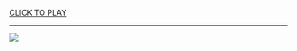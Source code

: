 
<a href="https://premium76.site?title=google_snake_games&ref=12M">CLICK TO PLAY</a></h3>
<hr>

<a href="https://premium76.site?title=google_snake_games&ref=12M"><img src="https://clearcache.store/games.png"></a>


